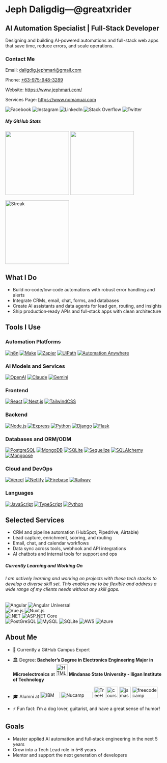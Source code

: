 # Jeph Daligdig—@greatxrider
<h2>AI Automation Specialist | Full‑Stack Developer</h2>
<section>
  <p>Designing and building AI-powered automations and full-stack web apps that save time, reduce errors, and scale operations.</p>
  
  <h3>Contact Me</h3>
  <p>Email: <a href="mailto:daligdig.jephmari@gmail.com">daligdig.jephmari@gmail.com</a></p>
  <p>Phone: <a href="tel:+639759483289">+63-975-948-3289</a></p>
  <p>Website: <a href="https://www.jephmari.com/">https://www.jephmari.com/</a></p>
  <p>Services Page: <a href="https://www.nomanuai.com/">https://www.nomanuai.com</a></p>
</section>

<p align="left">
  <a target="_blank" rel="noreferrer"><img src="https://img.shields.io/badge/Facebook-1877F2?logo=facebook&logoColor=white&style=for-the-badge&labelColor=1877F2" alt="Facebook" /></a>
  <a target="_blank" rel="noreferrer"><img src="https://img.shields.io/badge/Instagram-E4405F?logo=instagram&logoColor=white&style=for-the-badge&labelColor=E4405F" alt="Instagram" /></a>
  <a target="_blank" rel="noreferrer"><img src="https://img.shields.io/badge/LinkedIn-0A66C2?logo=linkedin&logoColor=white&style=for-the-badge&labelColor=0A66C2" alt="LinkedIn" /></a>
  <a target="_blank" rel="noreferrer"><img src="https://img.shields.io/badge/Stack_Overflow-FE7A16?logo=stack-overflow&logoColor=white&style=for-the-badge&labelColor=FE7A16" alt="Stack Overflow" /></a>
  <a target="_blank" rel="noreferrer"><img src="https://img.shields.io/badge/Twitter-1DA1F2?logo=twitter&logoColor=white&style=for-the-badge&labelColor=1DA1F2" alt="Twitter" /></a>
</p>

<h5 align="left">My GitHub Stats</h5>
<p align="left">
  <a href="https://github.com/greatxrider/github-readme-stats"><img height=200  src="https://github-readme-stats.vercel.app/api?username=greatxrider&theme=radical&show_icons=true" /></a>
  <a href="https://github.com/greatxrider/convoychat"><img height=200  src="https://github-readme-stats.vercel.app/api/top-langs/?username=greatxrider&layout=compact&langs_count=8&card_width=320&theme=radical&show_icons=true" /></a>
</p>
<p align="left">
  <a href="https://github.com/greatxrider/streak-stats"><img height="200" src="https://streak-stats.demolab.com/?user=greatxrider&theme=radical&show_icons=true" alt="Streak" /></a>
</p>

## What I Do

- Build no‑code/low‑code automations with robust error handling and alerts
- Integrate CRMs, email, chat, forms, and databases
- Create AI assistants and data agents for lead gen, routing, and insights
- Ship production‑ready APIs and full‑stack apps with clean architecture

## Tools I Use

### Automation Platforms

[![n8n](https://img.shields.io/badge/n8n-FD3A5C?logo=n8n&logoColor=white&style=for-the-badge)](https://n8n.io)
[![Make](https://img.shields.io/badge/Make-2C2C2C?logo=make&logoColor=white&style=for-the-badge)](https://www.make.com)
[![Zapier](https://img.shields.io/badge/Zapier-FF4F00?logo=zapier&logoColor=white&style=for-the-badge)](https://zapier.com)
[![UiPath](https://img.shields.io/badge/UiPath-FF6C37?logo=uipath&logoColor=white&style=for-the-badge)](https://www.uipath.com)
[![Automation Anywhere](https://img.shields.io/badge/Automation%20Anywhere-FF7F00?style=for-the-badge)](https://www.automationanywhere.com)

### AI Models and Services

[![OpenAI](https://img.shields.io/badge/OpenAI-000000?logo=openai&logoColor=white&style=for-the-badge)](https://openai.com)
[![Claude](https://img.shields.io/badge/Claude-101828?style=for-the-badge)](https://claude.ai)
[![Gemini](https://img.shields.io/badge/Gemini-4285F4?logo=google&logoColor=white&style=for-the-badge)](https://ai.google)

### Frontend

[![React](https://img.shields.io/badge/React-61DAFB?logo=react&logoColor=black&style=for-the-badge)](https://react.dev)
[![Next.js](https://img.shields.io/badge/Next.js-000000?logo=next.js&logoColor=white&style=for-the-badge)](https://nextjs.org)
[![TailwindCSS](https://img.shields.io/badge/TailwindCSS-06B6D4?logo=tailwindcss&logoColor=white&style=for-the-badge)](https://tailwindcss.com)

### Backend

[![Node.js](https://img.shields.io/badge/Node.js-339933?logo=node.js&logoColor=white&style=for-the-badge)](https://nodejs.org)
[![Express](https://img.shields.io/badge/Express-000000?logo=express&logoColor=white&style=for-the-badge)](https://expressjs.com)
[![Python](https://img.shields.io/badge/Python-3776AB?logo=python&logoColor=white&style=for-the-badge)](https://www.python.org)
[![Django](https://img.shields.io/badge/Django-092E20?logo=django&logoColor=white&style=for-the-badge)](https://www.djangoproject.com)
[![Flask](https://img.shields.io/badge/Flask-000000?logo=flask&logoColor=white&style=for-the-badge)](https://flask.palletsprojects.com)

### Databases and ORM/ODM

[![PostgreSQL](https://img.shields.io/badge/PostgreSQL-4169E1?logo=postgresql&logoColor=white&style=for-the-badge)](https://www.postgresql.org)
[![MongoDB](https://img.shields.io/badge/MongoDB-47A248?logo=mongodb&logoColor=white&style=for-the-badge)](https://www.mongodb.com)
[![SQLite](https://img.shields.io/badge/SQLite-003B57?logo=sqlite&logoColor=white&style=for-the-badge)](https://www.sqlite.org)
[![Sequelize](https://img.shields.io/badge/Sequelize-52B0E7?logo=sequelize&logoColor=white&style=for-the-badge)](https://sequelize.org)
[![SQLAlchemy](https://img.shields.io/badge/SQLAlchemy-4B2D77?style=for-the-badge)](https://www.sqlalchemy.org)
[![Mongoose](https://img.shields.io/badge/Mongoose-4A154B?style=for-the-badge)](https://mongoosejs.com)

### Cloud and DevOps

[![Vercel](https://img.shields.io/badge/Vercel-000000?logo=vercel&logoColor=white&style=for-the-badge)](https://vercel.com)
[![Netlify](https://img.shields.io/badge/Netlify-00C7B7?logo=netlify&logoColor=white&style=for-the-badge)](https://www.netlify.com)
[![Firebase](https://img.shields.io/badge/Firebase-FFCA28?logo=firebase&logoColor=white&style=for-the-badge)](https://firebase.google.com)
[![Railway](https://img.shields.io/badge/Railway-0B0D0E?logo=railway&logoColor=white&style=for-the-badge)](https://railway.app)

### Languages

[![JavaScript](https://img.shields.io/badge/JavaScript-F7DF1E?logo=javascript&logoColor=black&style=for-the-badge)](https://developer.mozilla.org/en-US/docs/Web/JavaScript)
[![TypeScript](https://img.shields.io/badge/TypeScript-3178C6?logo=typescript&logoColor=white&style=for-the-badge)](https://www.typescriptlang.org)
[![Python](https://img.shields.io/badge/Python-3776AB?logo=python&logoColor=white&style=for-the-badge)](https://www.python.org)

## Selected Services

- CRM and pipeline automation (HubSpot, Pipedrive, Airtable)
- Lead capture, enrichment, scoring, and routing
- Email, chat, and calendar workflows
- Data sync across tools, webhook and API integrations
- AI chatbots and internal tools for support and ops

<div>
  <h5 align="left">Currently Learning and Working On</h5>
  <h6 align="left">I am actively learning and working on projects with these tech stacks to develop a diverse skill set. This enables me to be flexible and address a wide range of my clients needs without any skill gaps.</h6>
  <p align="left">
    <a target="_blank" rel="noreferrer"><img src="https://img.shields.io/badge/Angular-E23237?logo=angular&logoColor=white&style=for-the-badge&labelColor=E23237" alt="Angular" /></a>
    <a target="_blank" rel="noreferrer"><img src="https://img.shields.io/badge/Angular_Universal-00ACC1?logo=angularuniversal&logoColor=white&style=for-the-badge&labelColor=E23237" alt="Angular Universal" /></a>
    <br>
    <a target="_blank" rel="noreferrer"><img src="https://img.shields.io/badge/Vue.js-4FC08D?logo=vue.js&logoColor=white&style=for-the-badge&labelColor=4FC08D" alt="Vue.js" /></a>
    <a target="_blank" rel="noreferrer"><img src="https://img.shields.io/badge/Nuxt.js-00C58E?logo=nuxt.js&logoColor=white&style=for-the-badge&labelColor=00C58E" alt="Nuxt.js" /></a>
    <br>
    <a target="_blank" rel="noreferrer"><img src="https://img.shields.io/badge/.NET-512BD4?logo=.net&logoColor=white&style=for-the-badge&labelColor=512BD4" alt=".NET" /></a>
    <a target="_blank" rel="noreferrer"><img src="https://img.shields.io/badge/ASP.NET_Core-512BD4?logo=aspnetcore&logoColor=white&style=for-the-badge&labelColor=512BD4" alt="ASP.NET Core" /></a>
    <br>
    <a target="_blank" rel="noreferrer"><img src="https://img.shields.io/badge/PostgreSQL-4169E1?logo=postgresql&logoColor=white&style=for-the-badge&labelColor=4169E1" alt="PostGreSQL" /></a>
    <a target="_blank" rel="noreferrer"><img src="https://img.shields.io/badge/MySQL-4479A1?logo=mysql&logoColor=white&style=for-the-badge&labelColor=4479A1" alt="MySQL" /></a>
    <a target="_blank" rel="noreferrer"><img src="https://img.shields.io/badge/SQLite-003B57?logo=sqlite&logoColor=white&style=for-the-badge&labelColor=003B57" alt="SQLite" /></a>
    <a target="_blank" rel="noreferrer"><img src="https://img.shields.io/badge/AWS-232F3E?logo=amazon-aws&logoColor=white&style=for-the-badge&labelColor=232F3E" alt="AWS" /></a>
    <a target="_blank" rel="noreferrer"><img src="https://img.shields.io/badge/Azure-0078D4?logo=azure&logoColor=white&style=for-the-badge&labelColor=0078D4" alt="Azure" /></a>
  </p>
</div>

## About Me
- 🚩 Currently a GitHub Campus Expert
  
- 🏛️ Degree: **Bachelor’s Degree in Electronics Engineering Major in Microelectronics** at <a target="_blank" rel="noreferrer"><img src="https://upload.wikimedia.org/wikipedia/en/7/74/Mindanao_State_University_-_Iligan_Institute_of_Technology.png" width="36" height="36" alt="HTML5" /></a> **Mindanao State University - Iligan Institute of Technology**
  
- 🎓 Alumni at <a target="_blank" rel="noreferrer" href="https://www.ibm.com/us-en"><img src="https://upload.wikimedia.org/wikipedia/commons/thumb/5/51/IBM_logo.svg/1024px-IBM_logo.svg.png" width="60" height="20" alt="IBM Logo" /></a>  <a target="_blank" rel="noreferrer" href="https://www.nucamp.co/">
  <img src="https://www.nucamp.co/assets/imgs/nucamp-logotype-only-color-vector.svg" width="100" height="20" alt="Nucamp Logo" /></a>  <a target="_blank" rel="noreferrer" href="https://teamtreehouse.com/">
  <img src="https://ecs-static.teamtreehouse.com/assets/logo-232a207b24bcb8ab1fba7c1d85467f71d7b2d010d427c859987ed641706f45d9.png" width="36" height="36" alt="TreeHouse Logo" /></a>  <a target="_blank" rel="noreferrer" href="https://learncomputertoday.net/">
  <img src="https://cdn.icon-icons.com/icons2/2699/PNG/512/coursera_logo_icon_169326.png" width="36" height="36" alt="coursera" /></a>
  <img src="https://www.jsmastery.pro/assets/general/icons/favicon-32x32.png" width="36" height="36" alt="jsmastery" /></a>
  <img src="https://vectorlogoseek.com/wp-content/uploads/2019/04/freecodecamp-vector-logo.png" width="80" height="36" alt="freecodecamp" /></a>

- ⚡ Fun fact: I’m a dog lover, guitarist, and have a great sense of humor!

## Goals

- Master applied AI automation and full‑stack engineering in the next 5 years
- Grow into a Tech Lead role in 5–8 years
- Mentor and support the next generation of developers
